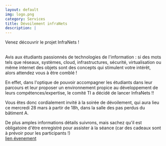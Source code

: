 ```yaml
---
layout: default
img: logo.png
category: Services
title: Dévoilement infraNets
description: |
---
```

Venez découvrir le projet InfraNets !<br><br>

Avis aux étudiants passionnés de technologies de l'information : si des mots tels que réseaux, systèmes, cloud, infrastructures, sécurité, virtualisation ou même internet des objets sont des concepts qui stimulent votre intérêt, alors attendez vous à être comblé !<br>

En effet, dans l'optique de pouvoir accompagner les étudiants dans leur parcours et leur proposer un environnement propice au développement de leurs compétences/expertise, le comité TI a décidé de lancer InfraNets !!<br>

Vous êtes donc cordialement invité à la soirée de dévoilement, qui aura lieu ce mercredi 28 mars à partir de 18h, dans la salle des pas perdus du bâtiment A.<br>

De plus amples informations détails suivrons, mais sachez qu'il est obligatoire d'être enregistré pour assister à la séance (car des cadeaux sont à prévoir pour les participants !)<br>
[lien évenement](https://www.facebook.com/events/1587148684704519/)  
